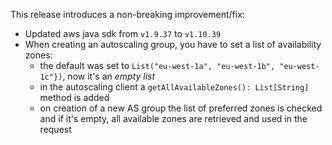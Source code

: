 This release introduces a non-breaking improvement/fix:

* Updated aws java sdk from `v1.9.37` to `v1.10.39`
* When creating an autoscaling group, you have to set a list of availability zones:
    - the default was set to `List("eu-west-1a", "eu-west-1b", "eu-west-1c"})`, now it's an _empty list_
    - in the autoscaling client a `getAllAvailableZones(): List[String]` method is added
    - on creation of a new AS group the list of preferred zones is checked and if it's empty, all available zones are retrieved and used in the request
